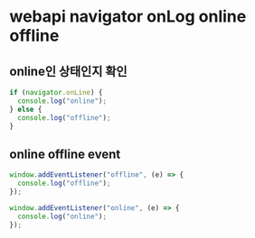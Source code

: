 # webapi navigator onLog online offline

## online인 상태인지 확인

```js
if (navigator.onLine) {
  console.log("online");
} else {
  console.log("offline");
}
```

## online offline event

```js
window.addEventListener("offline", (e) => {
  console.log("offline");
});

window.addEventListener("online", (e) => {
  console.log("online");
});
```
